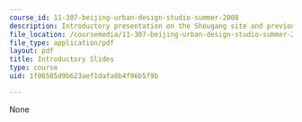 ```yaml
---
course_id: 11-307-beijing-urban-design-studio-summer-2008
description: Introductory presentation on the Shougang site and previous Beijing Studios.
file_location: /coursemedia/11-307-beijing-urban-design-studio-summer-2008/1f06585d9b623aef1dafa8b4f96b5f9b_shougang.pdf
file_type: application/pdf
layout: pdf
title: Introductory Slides
type: course
uid: 1f06585d9b623aef1dafa8b4f96b5f9b

---
```

None